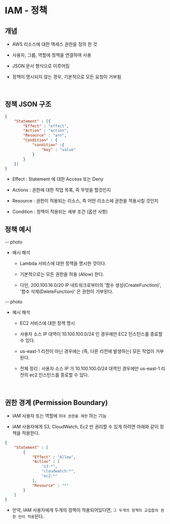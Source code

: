 # IAM - 정책

## 개념

- AWS 리소스에 대한 액세스 권한을 정의 한 것

- 사용자, 그룹, 역할에 정책을 연결하여 사용

- JSON 문서 형식으로 이루어짐

- 정책이 명시되지 않는 경우, 기본적으로 모든 요청이 거부됨


<br>

## 정책 JSON 구조

``` json
{
    "Statement" : [{
        "Effect" : "effect",
        "Action" : "action",
        "Resource" : "arn",
        "Condition" : {
            "condition" :{
                "key" : "value"
            }
        }
    }]
}
```

- Effect : Statement 에 대한 Access 또는 Deny

- Actions : 권한에 대한 작업 목록, 즉 무엇을 할것인지

- Resource : 권한이 적용되는 리소스, 즉 어떤 리소스에 권한을 적용시킬 것인지

- Condition : 정책이 적용되는 세부 조건 (옵션 사항)



## 정책 예시

-- photo

- 예시 해석

    - Lambda 서비스에 대한 정책을 명시한 것이다.

    - 기본적으로는 모든 권한을 허용 (Allow) 한다.

    - 다만, 200.100.16.0/20 IP 네트워크로부터의 '함수 생성(CreateFunction)', '함수 삭제(DeleteFunction)' 은 권한이 거부된다. 


-- photo

- 예시 해석

    - EC2 서비스에 대한 정책 명시

    - 사용자 소스 IP 대역이 10.100.100.0/24 인 경우에만 EC2 인스턴스를 종료할 수 있다.

    - us-east-1 리전이 아닌 경우에는 (즉, 다른 리전에 발생하는) 모든 작업이 거부된다. 

    - 전체 정리 : 사용자 소스 IP 가 10.100.100.0/24 대역인 경우에만 us-east-1 리전의 ec2 인스턴스를 종료할 수 있다.

<br>

## 권한 경계 (Permission Boundary)

- IAM 사용자 또는 역할에 `최대 권한을 제한` 하는 기능

- IAM 사용자에게 S3, CloudWatch, Ec2 만 권리할 수 있게 하려면 아래와 같이 정책을 적용한다. 

``` json
{
    "Statement" : [
        {
            "Effect" : "Allow",
            "Action" : [
                "s3:*",
                "cloudwatch:*",
                "ec2:*"
            ],
            "Resource" : "*"
        }
    ]
}
```

- 만약, IAM 사용자에게 두개의 정책이 적용되어있다면, `그 두개의 정책의 교집합의 권한 만이 적용`된다.


